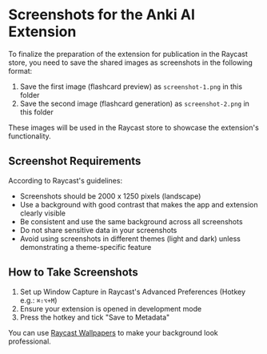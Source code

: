 # Screenshots for the Anki AI Extension

To finalize the preparation of the extension for publication in the Raycast store, you need to save the shared images as screenshots in the following format:

1. Save the first image (flashcard preview) as `screenshot-1.png` in this folder
2. Save the second image (flashcard generation) as `screenshot-2.png` in this folder

These images will be used in the Raycast store to showcase the extension's functionality.

## Screenshot Requirements

According to Raycast's guidelines:

- Screenshots should be 2000 x 1250 pixels (landscape)
- Use a background with good contrast that makes the app and extension clearly visible
- Be consistent and use the same background across all screenshots
- Do not share sensitive data in your screenshots
- Avoid using screenshots in different themes (light and dark) unless demonstrating a theme-specific feature

## How to Take Screenshots

1. Set up Window Capture in Raycast's Advanced Preferences (Hotkey e.g.: `⌘⇧⌥+M`)
2. Ensure your extension is opened in development mode
3. Press the hotkey and tick "Save to Metadata"

You can use [Raycast Wallpapers](https://www.raycast.com/wallpapers) to make your background look professional.

